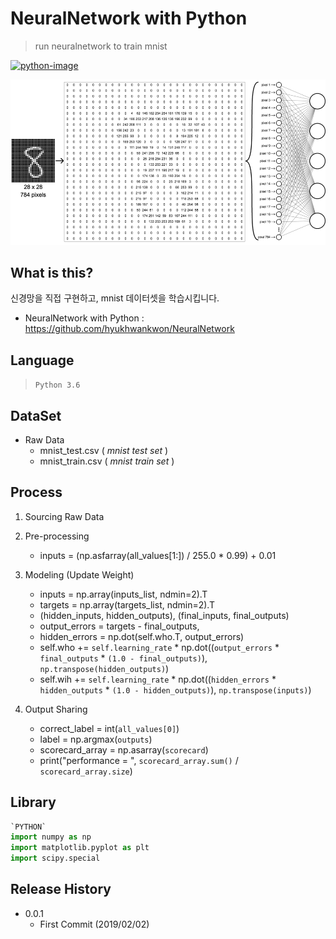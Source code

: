 # NeuralNetwork with Python
> run neuralnetwork to train mnist 

[![python-image]][python-url]

<img src="NeuralNetwork.png" width="600"  width="500">


## What is this?

신경망을 직접 구현하고, mnist 데이터셋을 학습시킵니다.

+ NeuralNetwork with Python : https://github.com/hyukhwankwon/NeuralNetwork


## Language

> `Python 3.6`


## DataSet

+ Raw Data
    + mnist_test.csv ( _mnist test set_ )
    + mnist_train.csv ( _mnist train set_ )

<!-- 2. Polished Data
    + MASTER
    + NAVER_IDST
    + KRX_DATA_ALL
    + KRX_DATA_BIO
    + KRX_DATA_BIO_bycode -->


## Process

1. Sourcing Raw Data

2. Pre-processing
    + inputs = (np.asfarray(all_values[1:]) / 255.0 * 0.99) + 0.01
3. Modeling (Update Weight)
    + inputs = np.array(inputs_list, ndmin=2).T
    + targets = np.array(targets_list, ndmin=2).T
    + (hidden_inputs, hidden_outputs), (final_inputs, final_outputs)
    + output_errors = targets - final_outputs, 
    + hidden_errors = np.dot(self.who.T, output_errors)
    + self.who += `self.learning_rate` * np.dot((`output_errors` * `final_outputs` * `(1.0 - final_outputs)`),
                                                `np.transpose(hidden_outputs)`)
    + self.wih += `self.learning_rate` * np.dot((`hidden_errors` * `hidden_outputs` * `(1.0 - hidden_outputs)`),
                                                `np.transpose(inputs)`)
4. Output Sharing
    + correct_label = int(`all_values[0]`)
    + label = np.argmax(`outputs`)
    + scorecard_array = np.asarray(`scorecard`)
    + print("performance = ", `scorecard_array.sum()` / `scorecard_array.size`)


## Library

```python
`PYTHON`
import numpy as np
import matplotlib.pyplot as plt
import scipy.special
```


## Release History

* 0.0.1
    * First Commit (2019/02/02)



<!-- Markdown link & img dfn's -->
[r-image]: https://img.shields.io/badge/R-3.5.0-brightgreen.svg?style=flat-square
[r-url]: https://cran.r-project.org/bin/windows/base/
[python-image]: https://img.shields.io/badge/python-3.6-yellow.svg?style=flat-square
[python-url]: https://www.python.org/
[aws-image]: https://img.shields.io/badge/aws-pass-orange.svg?style=flat-square
[aws-url]: https://aws.amazon.com/
